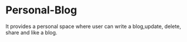 # Personal-Blog
It provides a personal space where user can write a blog,update, delete, share and like a blog.
